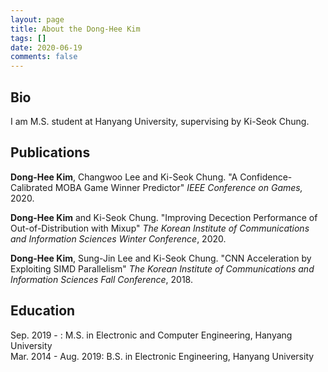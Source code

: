```yaml
---
layout: page
title: About the Dong-Hee Kim
tags: []
date: 2020-06-19
comments: false
---
```


## Bio
I am M.S. student at Hanyang University, supervising by Ki-Seok Chung.

## Publications
**Dong-Hee Kim**, Changwoo Lee and Ki-Seok Chung. "A Confidence-Calibrated MOBA Game Winner Predictor" *IEEE Conference on Games,* 2020.

**Dong-Hee Kim** and Ki-Seok Chung. "Improving Decection Performance of Out-of-Distribution with Mixup" *The Korean Institute of Communications and Information Sciences Winter Conference*, 2020.

**Dong-Hee Kim**, Sung-Jin Lee and Ki-Seok Chung. "CNN Acceleration by Exploiting SIMD Parallelism" *The Korean Institute of Communications and Information Sciences Fall Conference*, 2018.


## Education
Sep. 2019 - : M.S. in Electronic and Computer Engineering, Hanyang University  
Mar. 2014 - Aug. 2019: B.S. in Electronic Engineering, Hanyang University
